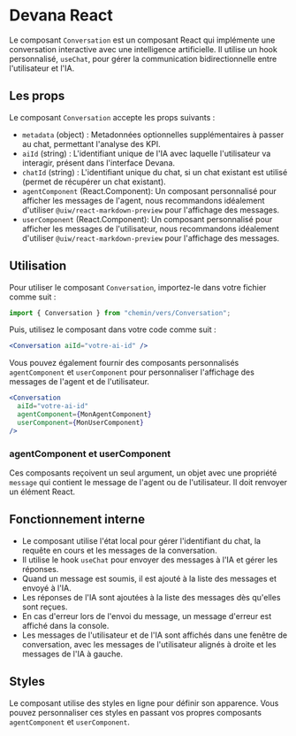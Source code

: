 # Devana React

Le composant `Conversation` est un composant React qui implémente une conversation interactive avec une intelligence artificielle. Il utilise un hook personnalisé, `useChat`, pour gérer la communication bidirectionnelle entre l'utilisateur et l'IA.

## Les props

Le composant `Conversation` accepte les props suivants :

- `metadata` (object) : Metadonnées optionnelles supplémentaires à passer au chat, permettant l'analyse des KPI.
- `aiId` (string) : L'identifiant unique de l'IA avec laquelle l'utilisateur va interagir, présent dans l'interface Devana.
- `chatId` (string) : L'identifiant unique du chat, si un chat existant est utilisé (permet de récupérer un chat existant).
- `agentComponent` (React.Component): Un composant personnalisé pour afficher les messages de l'agent, nous recommandons idéalement d'utiliser `@uiw/react-markdown-preview` pour l'affichage des messages.
- `userComponent` (React.Component): Un composant personnalisé pour afficher les messages de l'utilisateur, nous recommandons idéalement d'utiliser `@uiw/react-markdown-preview` pour l'affichage des messages.

## Utilisation

Pour utiliser le composant `Conversation`, importez-le dans votre fichier comme suit :

```jsx
import { Conversation } from "chemin/vers/Conversation";
```

Puis, utilisez le composant dans votre code comme suit :

```jsx
<Conversation aiId="votre-ai-id" />
```

Vous pouvez également fournir des composants personnalisés `agentComponent` et `userComponent` pour personnaliser l'affichage des messages de l'agent et de l'utilisateur.

```jsx
<Conversation
  aiId="votre-ai-id"
  agentComponent={MonAgentComponent}
  userComponent={MonUserComponent}
/>
```

### agentComponent et userComponent

Ces composants reçoivent un seul argument, un objet avec une propriété `message` qui contient le message de l'agent ou de l'utilisateur. Il doit renvoyer un élément React.

## Fonctionnement interne

- Le composant utilise l'état local pour gérer l'identifiant du chat, la requête en cours et les messages de la conversation.
- Il utilise le hook `useChat` pour envoyer des messages à l'IA et gérer les réponses.
- Quand un message est soumis, il est ajouté à la liste des messages et envoyé à l'IA.
- Les réponses de l'IA sont ajoutées à la liste des messages dès qu'elles sont reçues.
- En cas d'erreur lors de l'envoi du message, un message d'erreur est affiché dans la console.
- Les messages de l'utilisateur et de l'IA sont affichés dans une fenêtre de conversation, avec les messages de l'utilisateur alignés à droite et les messages de l'IA à gauche.

## Styles

Le composant utilise des styles en ligne pour définir son apparence. Vous pouvez personnaliser ces styles en passant vos propres composants `agentComponent` et `userComponent`.
